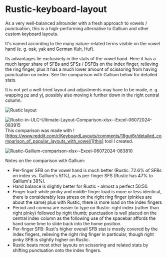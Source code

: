 # Rustic-keyboard-layout
As a very well-balanced allrounder with a fresh approach to vowels / punctuation, this is a high-performing alternative to Gallium and other custom keyboard layouts.

It's named according to the many nature-related terms visible on the vowel hand (e. g. oak, yak and German Kuh, Huf).

Its advantages lie exclusively in the stats of the vowel hand. Here it has a much larger share of SFBs and SFSs / DSFBs on the index finger, relieving the ring finger, plus it has a much lower amount of scissoring from having punctuation on index. See the comparison with Gallium below for detailed stats.

It is not yet a well-tried layout and adjustments may have to be made, e. g. wapping pz and yj, possibly also moving k further down in the right central column.


![Rustic layout](https://github.com/Keyhabit/Rustic-keyboard-layout/assets/56698156/9f3ae2d8-1f53-4279-9cf9-4b07984722cb)


![Rustic-in-ULC-Ultimate-Layout-Comparison-xlsx--Excel-06072024-083915](https://github.com/Keyhabit/Rustic-keyboard-layout/assets/56698156/73e5c332-0b04-4ddb-ad79-6ca2afc6c064)
This comparison was made with ![https://www.reddit.com/r/KeyboardLayouts/comments/18gut6r/detailed_comparison_of_popular_layouts_with_vowel/][this] tool I created.


![Rustic-Gallium-comparison-xlsx--Excel-06072024-083810](https://github.com/Keyhabit/Rustic-keyboard-layout/assets/56698156/fa002f88-39c7-4fb7-9673-07acf36b1c66)


Notes on the comparison with Gallium:
- Per-finger SFB on the vowel hand is much better (Rustic: 72.6% of SFBs on index vs. Gallium's 51%), as is per-finger SFS (Rustic has 47% to Gallium's 38%).
- Hand balance is slightly better for Rustic - almost a perfect 50:50.
- Finger load: while piniky and middle finger load is more or less identical, there is considerably less stress on the right ring finger (pinkies are about the same) plus with Rustic, there is more load on the index fingers
- Period and comma are easier to type on Rustic: right index (rather than right pinky) followed by right thumb; punctuation is well placed on the central index column as the following use of the spacebar affords the hand some time to slide back into the home position.
- Per-finger SFB: Rust's higher overall SFB stat is mostly covered by the index fingers, relieving the right ring finger in particular, though right pinky SFB is slightly higher on Rustic.
- Rustic beats most other layouts on scissoring and related stats by shifting punctuation onto the index fingers.
